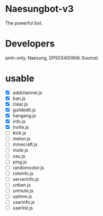 # Naesungbot-v3
The powerful bot.

#  Developers
pmh-only, Naesung, DPS0340(With Source)

# usable
- [x] addchannel.js
- [x] ban.js
- [x] clear.js
- [x] guildedit.js
- [x] hangang.js
- [x] info.js
- [x] invite.js
- [ ] kick.js
- [ ] melon.js
- [ ] minecraft.js
- [ ] mute.js
- [ ] osu.js
- [ ] ping.js
- [ ] randomcolor.js
- [ ] roleinfo.js
- [ ] serverinfo.js
- [ ] unban.js
- [ ] unmute.js
- [ ] uptime.js
- [ ] userinfo.js
- [ ] userlist.js
